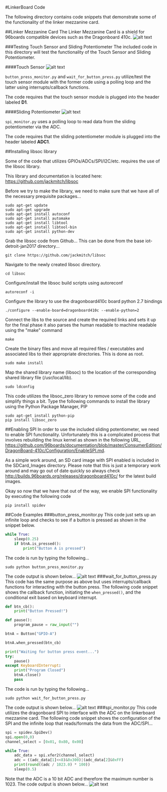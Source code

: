 #LinkerBoard Code

The following directory contains code snippets that demonstrate some of the functionality of the linker mezzanine card.

##Linker Mezzanine Card
The Linker Mezzanine Card is a shield for 96boards compatible devices such as the Dragonboard 410c.
![alt text](https://github.com/mvartani76/iot-detroit-jan2017/blob/master/Images/linker_mezzanine_card_photo1.jpg "Linker Mezzanine Card")

###Testing Touch Sensor and Sliding Potentiometer
The included code in this directory will test the functionality of the Touch Sensor and Sliding Potentiometer.

####Touch Sensor
![alt text](https://github.com/mvartani76/iot-detroit-jan2017/blob/master/Images/linker-touch-sensor.jpg "Linker Touch Sensor")

`button_press_monitor.py` and `wait_for_button_press.py` utilize/test the touch sensor module with the former code using a polling loop and the latter using interrupts/callback functions.

The code requires that the touch sensor module is plugged into the header labeled **D1**.

####Sliding Potentiometer
![alt text](https://github.com/mvartani76/iot-detroit-jan2017/blob/master/Images/linker-sliding-potentiometer.jpg "Linker Sliding Potentiometer")

`spi_monitor.py` uses a polling loop to read data from the sliding potentiometer via the ADC.

The code requires that the sliding potentiometer module is plugged into the header labeled **ADC1**.

##Installing libsoc library

Some of the code that utilizes GPIOs/ADCs/SPI/I2C/etc. requires the use of the libsoc library.

This library and documentation is located here: https://github.com/jackmitch/libsoc

Before we try to make the library, we need to make sure that we have all of the necessary prequisite packages...

```
sudo apt-get update
sudo apt-get upgrade
sudo apt-get install autoconf
sudo apt-get install automake
sudo apt-get install libtool
sudo apt-get install libtool-bin
sudo apt-get install python-dev
```

Grab the libsoc code from Github... This can be done from the base iot-detroit-jan2017 directory...
```
git clone https://github.com/jackmitch/libsoc
```
Navigate to the newly created libsoc directory.
```
cd libsoc
```

Configure/install the libsoc build scripts using autoreconf

```
autoreconf -i
```

Configure the library to use the dragonboard410c board python 2.7 bindings
```
./configure --enable-board=dragonboard410c --enable-python=2
```

Connect the libs to the source and create the required links and sets it up for the final phase it also parses the human readable to machine readable using the "make" command

```
make
```

Create the binary files and move all required files / executables and associated libs to their appropriate directories. This is done as root.

```
sudo make install
```

Map the shared library name (libsoc) to the location of the corresponding shared library file (/usr/local/lib).
```
sudo ldconfig
```

This code utilizes the libsoc_zero library to remove some of the code and simplify things a bit. Type the following commands to install the library using the Python Package Manager, PIP
```
sudo apt-get install python-pip
pip install libsoc_zero
```
##Enabling SPI
In order to use the included sliding potentiometer, we need to enable SPI functionality. Unfortunately this is a complicated process that involves rebuilding the linux kernel as shown in the following URL, https://github.com/96boards/documentation/blob/master/ConsumerEdition/DragonBoard-410c/Configuration/EnableSPI.md.

As a simple work around, an SD card image with SPI enabled is included in the SDCard_Images directory. Please note that this is just a temporary work around and may go out of date quickly so always check http://builds.96boards.org/releases/dragonboard410c/ for the latest build images.

Okay so now that we have that out of the way, we enable SPI functionality by executing the following code
```
pip install spidev
```
##Code Examples
###button_press_monitor.py
This code just sets up an infinite loop and checks to see if a button is pressed as shown in the snippet below.
```python
while True:
	sleep(0.25)
	if btnA.is_pressed():
		print("Button A is pressed")
```
The code is run by typing the following...
```
sudo python button_press_monitor.py
```
The code output is shown below...
![alt text](https://github.com/mvartani76/iot-detroit-jan2017/blob/master/Images/linkerboard_button_press_monitor.png "button_press_monitor.py results")
###wait_for_button_press.py
This code has the same purpose as above but uses interrupts/callback functions for interacting with the button press. The following code snippet shows the callback function, initiating the ```when_pressed()```, and the conditional exit based on keyboard interrupt.
```python
def btn_cb():
	print("Button Pressed!")

def pause():
	program_pause = raw_input("")

btnA = Button("GPIO-A")

btnA.when_pressed(btn_cb)

print("Waiting for button press event...")
try:
	pause()
except KeyboardInterrupt:
	print("Program Closed")
	btnA.close()
	pass
```
The code is run by typing the following...
```
sudo python wait_for_button_press.py
```
The code output is shown below...
![alt text](https://github.com/mvartani76/iot-detroit-jan2017/blob/master/Images/linkerboard_waitforbuttonpress.png "wait_for_button_press.py results")
###spi_monitor.py
This code utilizes the dragonboard SPI to interface with the ADC on the linkerboard mezzanine card. The following code snippet shows the configuration of the SPI and the infinite loop that reads/formats the data from the ADC/SPI...
```python
spi = spidev.SpiDev()
spi.open(0,0)
channel_select = [0x01, 0x80, 0x00]

while True:
	adc_data = spi.xfer2(channel_select)
	adc = ((adc_data[1]<<8)&0x300)|(adc_data[2]&0xFF)
	print(round((adc / 1023.0) * 100))
	sleep(0.5)
```
Note that the ADC is a 10 bit ADC and therefore the maximum number is 1023.
The code output is shown below...
![alt text](https://github.com/mvartani76/iot-detroit-jan2017/blob/master/Images/linkerboard_spimonitor.png "spi_monitor.py results")
